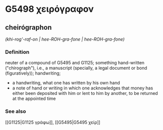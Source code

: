 # G5498 χειρόγραφον

## cheirógraphon

_(khi-rog'-raf-on | hee-ROH-gra-fone | hee-ROH-gra-fone)_

### Definition

neuter of a compound of G5495 and G1125; something hand-written ("chirograph"), i.e., a manuscript (specially, a legal document or bond (figuratively)); handwriting; 

- a handwriting, what one has written by his own hand
- a note of hand or writing in which one acknowledges that money has either been deposited with him or lent to him by another, to be returned at the appointed time

### See also

[[G1125|G1125 γράφω]], [[G5495|G5495 χείρ]]
